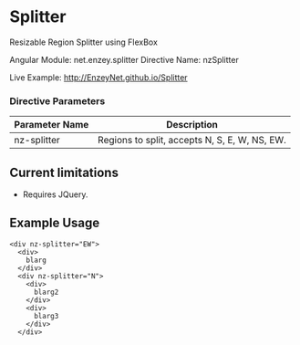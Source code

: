 Splitter
========

Resizable Region Splitter using FlexBox

Angular Module: net.enzey.splitter
Directive Name: nzSplitter

Live Example: http://EnzeyNet.github.io/Splitter

### Directive Parameters

| Parameter Name | Description |
| -------------- | ----------- |
| nz-splitter | Regions to split, accepts N, S, E, W, NS, EW.

## Current limitations
* Requires JQuery.

## Example Usage
```
<div nz-splitter="EW">
  <div>
    blarg
  </div>
  <div nz-splitter="N">
	<div>
      blarg2
    </div>
	<div>
      blarg3
    </div>
  </div>
```
